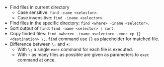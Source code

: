 - Find files in current directory
  - Case sensitive: `find -name <selector>`.
  - Case insensitive: `find -iname <selector>`.
- Find files in the specific directory: `find <where> -iname <selector>`.
- Sort output of `find`: `find -name <selector> | sort`.
- Copy finded files: `find <where> -iname <selector> -exec cp {} <destination> \;`. `find` command use `{}` as placeholder for matched file.
- Difference between `\;` and `+`:
  - With `\;` a single `exec` command for each file is executed.
  - With `+` as many files as possible are given as parameters to `exec` command at once.

